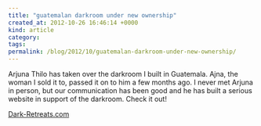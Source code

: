 ```yaml
---
title: "guatemalan darkroom under new ownership"
created_at: 2012-10-26 16:46:14 +0000
kind: article
category: 
tags: 
permalink: /blog/2012/10/guatemalan-darkroom-under-new-ownership/
---
```


Arjuna Thilo has taken over the darkroom I built in Guatemala. Ajna, the woman I sold it to, passed it on to him a few months ago. I never met Arjuna in person, but our communication has been good and he has built a serious website in support of the darkroom. Check it out!

[Dark-Retreats.com][1]

   [1]: http://dark-retreats.com
